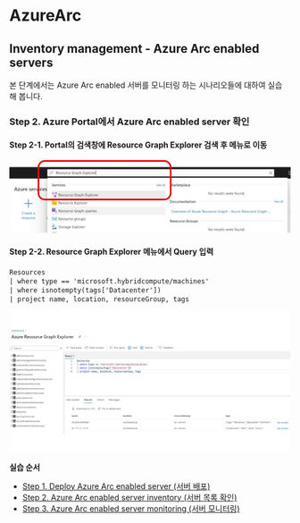# AzureArc

## Inventory management - Azure Arc enabled servers

본 단계에서는 Azure Arc enabled 서버를 모니터링 하는 시나리오들에 대하여 실습 해 봅니다.

### Step 2. Azure Portal에서 Azure Arc enabled server 확인

#### Step 2-1. Portal의 검색창에 Resource Graph Explorer 검색 후 메뉴로 이동

![alt text][id1]

[id1]: /images/Step2-01.jpg "Azure Arc 검색"

#### Step 2-2. Resource Graph Explorer 메뉴에서 Query 입력

```
Resources
| where type == 'microsoft.hybridcompute/machines'
| where isnotempty(tags['Datacenter'])
| project name, location, resourceGroup, tags
```

![alt text][id2]

[id2]: /images/Step2-02.jpg "Azure Arc 메뉴"

**실습 순서**

<!-- TOC -->

- [Step 1. Deploy Azure Arc enabled server (서버 배포)](https://github.com/jeongaelee/AzureArc/blob/main/deploy-arc-enabled-server.md)
- [Step 2. Azure Arc enabled server inventory (서버 목록 확인)](https://github.com/jeongaelee/AzureArc/blob/main/inventory-arc-enabled-server.md)
- [Step 3. Azure Arc enabled server monitoring (서버 모니터링)](https://github.com/jeongaelee/AzureArc/blob/main/monitor-arc-enabled-server.md)

<!-- /TOC -->
